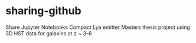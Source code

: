 # sharing-github
Share Jupyter Notebooks
Compact Lya emitter Masters thesis project using 3D HST data for galaxies at z ~ 3-6
